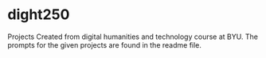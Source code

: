 # dight250
Projects Created from digital humanities and technology course at BYU. The prompts for the given projects are found in the readme file.
